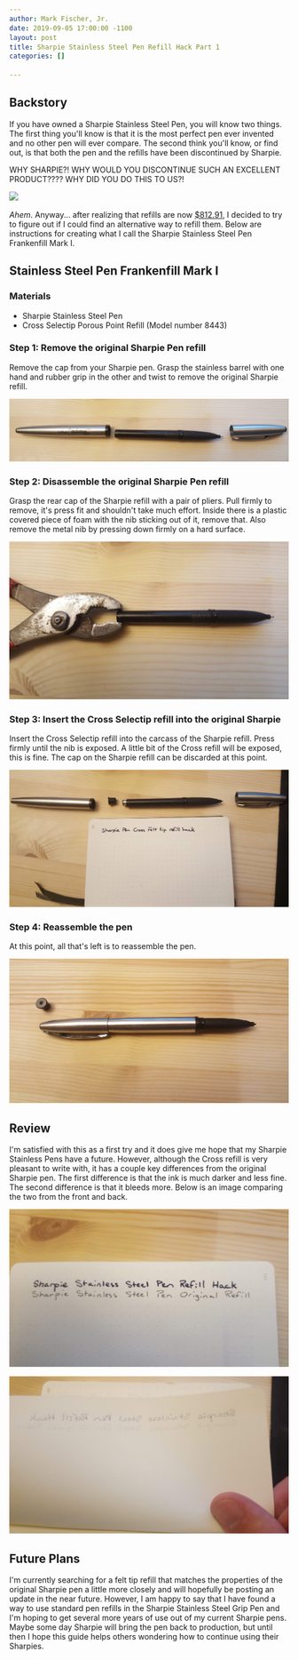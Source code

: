 ```yaml
---
author: Mark Fischer, Jr.
date: 2019-09-05 17:00:00 -1100
layout: post
title: Sharpie Stainless Steel Pen Refill Hack Part 1
categories: []

---
```

## Backstory

If you have owned a Sharpie Stainless Steel Pen, you will know two things. The first thing you'll know is that it is the most perfect pen ever invented and no other pen will ever compare. The second think you'll know, or find out, is that both the pen and the refills have been discontinued by Sharpie.

WHY SHARPIE?! WHY WOULD YOU DISCONTINUE SUCH AN EXCELLENT PRODUCT???? WHY DID YOU DO THIS TO US?!

![](https://media.giphy.com/media/3t7RAFhu75Wwg/source.gif)

_Ahem_. Anyway... after realizing that refills are now [$812.91](https://www.amazon.com/Sharpie-Stainless-1800702-Refills-1800730/dp/B00MCZXASA), I decided to try to figure out if I could find an alternative way to refill them. Below are instructions for creating what I call the Sharpie Stainless Steel Pen Frankenfill Mark I.

## Stainless Steel Pen Frankenfill Mark I

### Materials

* Sharpie Stainless Steel Pen
* Cross Selectip Porous Point Refill (Model number 8443)

### Step 1: Remove the original Sharpie Pen refill

Remove the cap from your Sharpie pen. Grasp the stainless barrel with one hand and rubber grip in the other and twist to remove the original Sharpie refill.

![](/assets/20190906_230111.jpg)

### Step 2: Disassemble the original Sharpie Pen refill

Grasp the rear cap of the Sharpie refill with a pair of pliers. Pull firmly to remove, it's press fit and shouldn't take much effort. Inside there is a plastic covered piece of foam with the nib sticking out of it, remove that. Also remove the metal nib by pressing down firmly on a hard surface.

![](/assets/20190906_230201.jpg)

### Step 3: Insert the Cross Selectip refill into the original Sharpie 

Insert the Cross Selectip refill into the carcass of the Sharpie refill. Press firmly until the nib is exposed. A little bit of the Cross refill will be exposed, this is fine. The cap on the Sharpie refill can be discarded at this point.

![](/assets/20190906_223011-1.jpg)

### Step 4: Reassemble the pen

At this point, all that's left is to reassemble the pen.

![](/assets/20190906_223032.jpg)

## Review

I'm satisfied with this as a first try and it does give me hope that my Sharpie Stainless Pens have a future. However, although the Cross refill is very pleasant to write with, it has a couple key differences from the original Sharpie pen. The first difference is that the ink is much darker and less fine. The second difference is that it bleeds more. Below is an image comparing the two from the front and back.

![](/assets/20190906_230007.jpg)

![](/assets/20190906_230019.jpg)

## Future Plans

I'm currently searching for a felt tip refill that matches the properties of the original Sharpie pen a little more closely and will hopefully be posting an update in the near future. However, I am happy to say that I have found a way to use standard pen refills in the Sharpie Stainless Steel Grip Pen and I'm hoping to get several more years of use out of my current Sharpie pens. Maybe some day Sharpie will bring the pen back to production, but until then I hope this guide helps others wondering how to continue using their Sharpies.